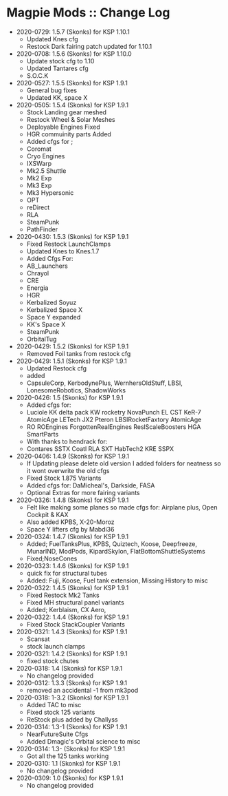 # Magpie Mods :: Change Log

* 2020-0729: 1.5.7 (Skonks) for KSP 1.10.1
	+ Updated Knes cfg
	+ Restock Dark fairing patch updated for 1.10.1
* 2020-0708: 1.5.6 (Skonks) for KSP 1.10.0
	+ Update stock cfg to 1.10
	+ Updated Tantares cfg
	+ S.O.C.K
* 2020-0527: 1.5.5 (Skonks) for KSP 1.9.1
	+ General bug fixes
	+ Updated KK, space X
* 2020-0505: 1.5.4 (Skonks) for KSP 1.9.1
	+ Stock Landing gear meshed
	+ Restock Wheel & Solar Meshes
	+ Deployable Engines Fixed
	+ HGR commuinity parts Added
	+ Added cfgs for ;
	+ Coromat
	+ Cryo Engines
	+ IXSWarp
	+ Mk2.5 Shuttle
	+ Mk2 Exp
	+ Mk3 Exp
	+ Mk3 Hypersonic
	+ OPT
	+ reDirect
	+ RLA
	+ SteamPunk
	+ PathFinder
* 2020-0430: 1.5.3 (Skonks) for KSP 1.9.1
	+ Fixed Restock LaunchClamps
	+ Updated Knes to Knes.1.7
	+ Added Cfgs For:
	+ AB_Launchers
	+ Chrayol
	+ CRE
	+ Energia
	+ HGR
	+ Kerbalized Soyuz
	+ Kerbalized Space X
	+ Space Y expanded
	+ KK's Space X
	+ SteamPunk
	+ OrbitalTug
* 2020-0429: 1.5.2 (Skonks) for KSP 1.9.1
	+ Removed Foil tanks from restock cfg
* 2020-0429: 1.5.1 (Skonks) for KSP 1.9.1
	+ Updated Restock cfg
	+ added
	+ CapsuleCorp, KerbodynePlus, WernhersOldStuff, LBSI, LonesomeRobotics, ShadowWorks
* 2020-0426: 1.5 (Skonks) for KSP 1.9.1
	+ Added cfgs for:
	+ Luciole  KK delta pack   KW rocketry   NovaPunch   EL   CST    KeR-7    AtomicAge    LETech    JX2   Pteron     LBSIRocketFaxtory      AtomicAge
	+ RO    ROEngines   ForgottenRealEngines      ReslScaleBoosters     HGA       SmartParts
	+ With thanks to hendrack for:
	+ Contares     SSTX     Coatl     RLA      SXT      HabTech2    KRE    SSPX
* 2020-0406: 1.4.9 (Skonks) for KSP 1.9.1
	+ If Updating please delete old version I added folders for neatness so it wont overwrite the old cfgs
	+ Fixed Stock 1.875 Variants
	+ Added cfgs for: DaMicheal's, Darkside, FASA
	+ Optional Extras for more fairing variants
* 2020-0326: 1.4.8 (Skonks) for KSP 1.9.1
	+ Felt like making some planes so made cfgs for: Airplane plus, Open Cockpit & KAX
	+ Also added KPBS, X-20-Moroz
	+ Space Y lifters cfg by Mabdi36
* 2020-0324: 1.4.7 (Skonks) for KSP 1.9.1
	+ Added; FuelTanksPlus,  KPBS,  Quiztech, Koose,  Deepfreeze,  MunarIND,  ModPods, KipardSkylon, FlatBottomShuttleSystems
	+ Fixed;NoseCones
* 2020-0323: 1.4.6 (Skonks) for KSP 1.9.1
	+ quick fix for structural tubes
	+ Added: Fuji, Koose, Fuel tank extension, Missing History to misc
* 2020-0322: 1.4.5 (Skonks) for KSP 1.9.1
	+ Fixed Restock Mk2 Tanks
	+ Fixed MH structural panel variants
	+ Added; Kerblaism, CX Aero,
* 2020-0322: 1.4.4 (Skonks) for KSP 1.9.1
	+ Fixed Stock StackCoupler Variants
* 2020-0321: 1.4.3 (Skonks) for KSP 1.9.1
	+ Scansat
	+ stock launch clamps
* 2020-0321: 1.4.2 (Skonks) for KSP 1.9.1
	+ fixed stock chutes
* 2020-0318: 1.4 (Skonks) for KSP 1.9.1
	+ No changelog provided
* 2020-0312: 1.3.3 (Skonks) for KSP 1.9.1
	+ removed an accidental -1 from mk3pod
* 2020-0318: 1-3.2 (Skonks) for KSP 1.9.1
	+ Added TAC to misc
	+ Fixed stock 125 variants
	+ ReStock plus added by Challyss
* 2020-0314: 1.3-1 (Skonks) for KSP 1.9.1
	+ NearFutureSuite Cfgs
	+ Added Dmagic's Orbital science to misc
* 2020-0314: 1.3- (Skonks) for KSP 1.9.1
	+ Got all the 125 tanks working
* 2020-0310: 1.1 (Skonks) for KSP 1.9.1
	+ No changelog provided
* 2020-0309: 1.0 (Skonks) for KSP 1.9.1
	+ No changelog provided
